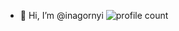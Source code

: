 - 👋 Hi, I’m @inagornyi
![profile count](https://komarev.com/ghpvc/?username=inagornyi&color=red)&nbsp;
